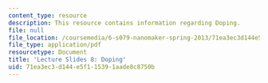 ```yaml
---
content_type: resource
description: This resource contains information regarding Doping.
file: null
file_location: /coursemedia/6-s079-nanomaker-spring-2013/71ea3ec3d144e5f115391aade8c8750b_MIT6_S079S13_slides08.pdf
file_type: application/pdf
resourcetype: Document
title: 'Lecture Slides 8: Doping'
uid: 71ea3ec3-d144-e5f1-1539-1aade8c8750b
---
```

